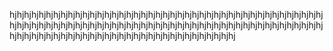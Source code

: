 hjhjhjhjhjhjhjhjhjhjhjhjhjhjhjhjhjhjhjhjhjhjhjhjhjhjhjhjhjhjhjhjhjhjhjhjhjhjhjhjhjhjhjhjhjhjhjhjhjhjhjhjhjhjhjhjhjhjhjhjhjhjhjhjhjhjhjhjhjhjhjhjhjhjhjhjhjhjhjhjhjhjhjhjhjhjhjhjhjhjhjhjhjhjhjhjhjhjhjhjhjhjhjhjhjhjhjhjhjhjhjhjhjhjhjhjhj
